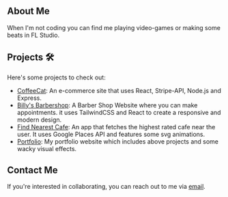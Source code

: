 
## About Me
When I'm not coding you can find me playing video-games or making some beats in FL Studio.  

## Projects 🛠️
Here's some projects to check out:

- [CoffeeCat](https://github.com/joayo13/coffeecat): An e-commerce site that uses React, Stripe-API, Node.js and Express.
- [Billy's Barbershop](https://github.com/joayo13/barbershop): A Barber Shop Website where you can make appointments. it uses TailwindCSS and React to create a responsive and modern design.
- [Find Nearest Cafe](https://github.com/joayo13/findnearestcafe): An app that fetches the highest rated cafe near the user. It uses Google Places API and features some svg animations.
- [Portfolio](https://github.com/joayo13/portfolio): My portfolio website which includes above projects and some wacky visual effects.

## Contact Me
If you're interested in collaborating, you can reach out to me via [email](mailto:jordan.ayotte1999@gmail.com).
